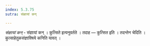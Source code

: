 ```yaml
---
index: 5.3.75
sutra: संज्ञायां कन्

---
```

_संज्ञायां कन्_ - संज्ञायां कन् । कुत्सिते इत्यनुवर्तते । तदाह — कुत्सित इति । तदन्तेन चेदिति । कुत्साहेतुकसंज्ञाविषये कनिति यावत् ।